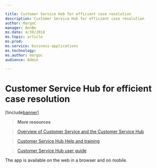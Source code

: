 ```yaml
---

title: Customer Service Hub for efficient case resolution
description: Customer Service Hub for efficient case resolution
author: MargoC
manager: AnnBe
ms.date: 4/30/2018
ms.topic: article
ms.prod: 
ms.service: business-applications
ms.technology: 
ms.author: margoc
audience: Admin

---
```

#  Customer Service Hub for efficient case resolution


[!include[banner](../../../../includes/banner.md)]

>   **More resources**

>   [Overview of Customer Service and the Customer Service
>   Hub](https://docs.microsoft.com/en-us/dynamics365/customer-engagement/customer-service/overview)

>   [Customer Service Hub Help and
>   training](https://docs.microsoft.com/en-us/dynamics365/customer-engagement/customer-service/help-hub)

>   [Customer Service Hub user
>   guide](https://docs.microsoft.com/en-us/dynamics365/customer-engagement/customer-service/user-guide-customer-service-hub)

The app is available on the web in a browser and on mobile.

